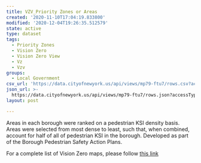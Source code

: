 ```yaml
---
title: VZV_Priority Zones or Areas
created: '2020-11-10T17:04:19.833800'
modified: '2020-12-04T19:26:35.512579'
state: active
type: dataset
tags:
  - Priority Zones
  - Vision Zero
  - Vision Zero View
  - Vz
  - Vzv
groups:
  - Local Government
csv_url: 'https://data.cityofnewyork.us/api/views/mp79-ftu7/rows.csv?accessType=DOWNLOAD'
json_url: >-
  https://data.cityofnewyork.us/api/views/mp79-ftu7/rows.json?accessType=DOWNLOAD
layout: post

---
```

Areas in each borough were ranked on a pedestrian KSI density basis. Areas were selected from most dense to least, such that, when combined, account for half of all of pedestrian KSI in the borough. Developed as part of the Borough Pedestrian Safety Action Plans.

For a complete list of Vision Zero maps, please follow <a href="https://data.cityofnewyork.us/browse?q=vzv&sortBy=last_modified&utf8=%E2%9C%93">this link</a>
